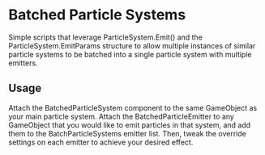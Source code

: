 # Batched Particle Systems
Simple scripts that leverage ParticleSystem.Emit() and the ParticleSystem.EmitParams structure to allow multiple instances of similar particle systems to be batched into a single particle system with multiple emitters.

## Usage
Attach the BatchedParticleSystem component to the same GameObject as your main particle system.  Attach the BatchedParticleEmitter to any GameObject that you would like to emit particles in that system, and add them to the BatchParticleSystems emitter list. Then, tweak the override settings on each emitter to achieve your desired effect.

